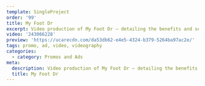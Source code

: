 ```yaml
---
template: SingleProject
order: '99'
title: My Foot Dr
excerpt: Video production of My Foot Dr – detailing the benefits and services offered by My Foot Dr. Talking all about feet, this video production centered around the understanding why feet are so important.
video: '243066228'
preview: 'https://ucarecdn.com/da53db62-e4e5-4324-b379-5264ba97ac2e/'
tags: promo, ad, video, videography
categories:
  - category: Promos and Ads
meta:
  description: Video production of My Foot Dr – detailing the benefits and services offered by My Foot Dr. Talking all about feet, this video production centered around the understanding why feet are so important.
  title: My Foot Dr
---
```

